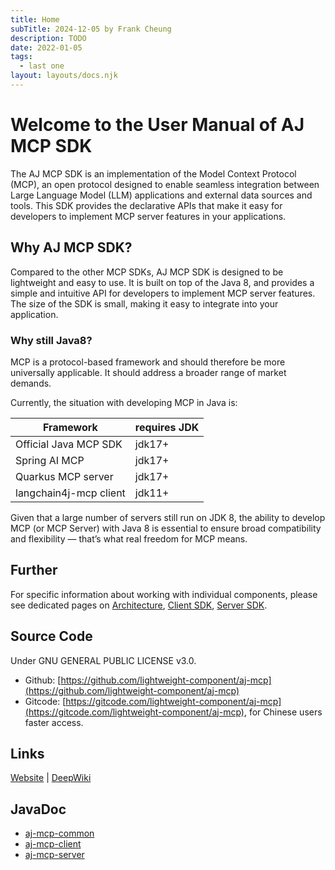 ```yaml
---
title: Home
subTitle: 2024-12-05 by Frank Cheung
description: TODO
date: 2022-01-05
tags:
  - last one
layout: layouts/docs.njk
---
```


# Welcome to the User Manual of AJ MCP SDK

The AJ MCP SDK is an implementation of the Model Context Protocol (MCP), an open protocol designed to enable seamless integration between Large
Language Model (LLM) applications and external data sources and tools. This SDK provides the declarative APIs that make it easy for developers to
implement MCP server features in your applications.

## Why AJ MCP SDK?

Compared to the other MCP SDKs, AJ MCP SDK is designed to be lightweight and easy to use. It is built on top of the Java 8, and provides a simple and
intuitive API for developers to implement MCP server features. The size of the SDK is small, making it easy to integrate into your application.

### Why still Java8?

MCP is a protocol-based framework and should therefore be more universally applicable. It should address a broader range of market demands.

Currently, the situation with developing MCP in Java is:

| Framework              | requires JDK |
|------------------------|--------------|
| Official Java MCP SDK  | jdk17+       |
| Spring AI MCP          | jdk17+       |
| Quarkus MCP server     | jdk17+       |
| langchain4j-mcp client | jdk11+       |


Given that a large number of servers still run on JDK 8, the ability to develop MCP (or MCP Server) with Java 8 is essential to ensure broad compatibility and flexibility — that’s what real freedom for MCP means.

## Further
For specific information about working with individual components,
please see dedicated pages on [Architecture](auth), [Client SDK](captcha), [Server SDK](classic).

## Source Code

Under GNU GENERAL PUBLIC LICENSE v3.0.

- Github: [https://github.com/lightweight-component/aj-mcp](https://github.com/lightweight-component/aj-mcp)
- Gitcode: [https://gitcode.com/lightweight-component/aj-mcp](https://gitcode.com/lightweight-component/aj-mcp), for Chinese users faster access.

## Links

[Website](https://mcp.ajaxjs.com) | [DeepWiki](https://deepwiki.com/lightweight-component/aj-mcp)

## JavaDoc

- [aj-mcp-common](https://javadoc.io/doc/com.ajaxjs/aj-mcp-common)
- [aj-mcp-client](https://javadoc.io/doc/com.ajaxjs/aj-mcp-client)
- [aj-mcp-server](https://javadoc.io/doc/com.ajaxjs/aj-mcp-server)